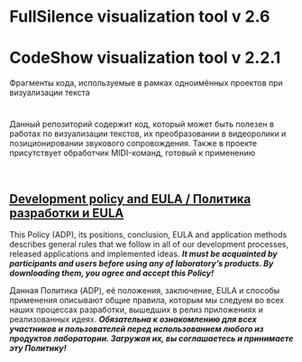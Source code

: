 # FullSilence visualization tool v 2.6
# CodeShow visualization tool v 2.2.1


Фрагменты кода, используемые в рамках одноимённых проектов при визуализации текста


#

Данный репозиторий содержит код, который может быть полезен в работах по визуализации
текстов, их преобразовании в видеоролики и позиционировании звукового сопровождения.
Также в проекте присутствует обработчик MIDI-команд, готовый к применению

&nbsp;



## [Development policy and EULA / Политика разработки и EULA](https://adslbarxatov.github.io/ADP)

This Policy (ADP), its positions, conclusion, EULA and application methods
describes general rules that we follow in all of our development processes, released applications and implemented ideas.
***It must be acquainted by participants and users before using any of laboratory’s products.
By downloading them, you agree and accept this Policy!***

Данная Политика (ADP), её положения, заключение, EULA и способы применения
описывают общие правила, которым мы следуем во всех наших процессах разработки, вышедших в релиз приложениях
и реализованных идеях.
***Обязательна к ознакомлению для всех участников и пользователей перед использованием любого из продуктов лаборатории.
Загружая их, вы соглашаетесь и принимаете эту Политику!***
